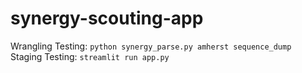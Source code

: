 # synergy-scouting-app

Wrangling Testing: `python synergy_parse.py amherst sequence_dump`  
Staging Testing:   `streamlit run app.py`  
